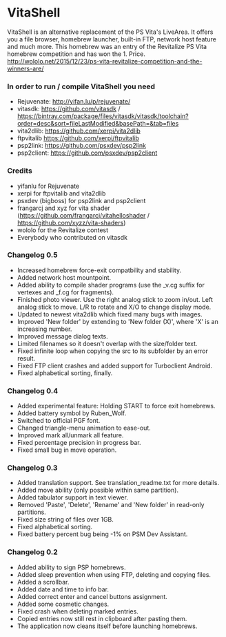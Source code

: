 # VitaShell #

VitaShell is an alternative replacement of the PS Vita's LiveArea. It offers you a file browser, homebrew launcher, built-in FTP, network host feature and much more.
This homebrew was an entry of the Revitalize PS Vita homebrew competition and has won the 1. Price.
http://wololo.net/2015/12/23/ps-vita-revitalize-competition-and-the-winners-are/

### In order to run / compile VitaShell you need ###
* Rejuvenate: http://yifan.lu/p/rejuvenate/
* vitasdk: https://github.com/vitasdk / https://bintray.com/package/files/vitasdk/vitasdk/toolchain?order=desc&sort=fileLastModified&basePath=&tab=files
* vita2dlib: https://github.com/xerpi/vita2dlib
* ftpvitalib https://github.com/xerpi/ftpvitalib
* psp2link: https://github.com/psxdev/psp2link
* psp2client: https://github.com/psxdev/psp2client

### Credits ###
* yifanlu for Rejuvenate
* xerpi for ftpvitalib and vita2dlib
* psxdev (bigboss) for psp2link and psp2client
* frangarcj and xyz for vita shader (https://github.com/frangarcj/vitahelloshader / https://github.com/xyzz/vita-shaders)
* wololo for the Revitalize contest
* Everybody who contributed on vitasdk


### Changelog 0.5 ###
- Increased homebrew force-exit compatbility and stability.
- Added network host mountpoint.
- Added ability to compile shader programs (use the _v.cg suffix for vertexes and _f.cg for fragments).
- Finished photo viewer. Use the right analog stick to zoom in/out. Left analog stick to move.
  L/R to rotate and X/O to change display mode.
- Updated to newest vita2dlib which fixed many bugs with images.
- Improved 'New folder' by extending to 'New folder (X)', where 'X' is an increasing number.
- Improved message dialog texts.
- Limited filenames so it doesn't overlap with the size/folder text. 
- Fixed infinite loop when copying the src to its subfolder by an error result.
- Fixed FTP client crashes and added support for Turboclient Android.
- Fixed alphabetical sorting, finally.

### Changelog 0.4 ###
- Added experimental feature: Holding START to force exit homebrews.
- Added battery symbol by Ruben_Wolf.
- Switched to official PGF font.
- Changed triangle-menu animation to ease-out.
- Improved mark all/unmark all feature.
- Fixed percentage precision in progress bar.
- Fixed small bug in move operation.

### Changelog 0.3 ###
- Added translation support. See translation_readme.txt for more details.
- Added move ability (only possible within same partition).
- Added tabulator support in text viewer.
- Removed 'Paste', 'Delete', 'Rename' and 'New folder' in read-only partitions.
- Fixed size string of files over 1GB.
- Fixed alphabetical sorting.
- Fixed battery percent bug being -1% on PSM Dev Assistant.

### Changelog 0.2 ###
- Added ability to sign PSP homebrews.
- Added sleep prevention when using FTP, deleting and copying files.
- Added a scrollbar.
- Added date and time to info bar.
- Added correct enter and cancel buttons assignment.
- Added some cosmetic changes.
- Fixed crash when deleting marked entries.
- Copied entries now still rest in clipboard after pasting them.
- The application now cleans itself before launching homebrews.